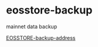 # eosstore-backup
mainnet data backup

[EOSSTORE-backup-address](https://s3-ap-northeast-1.amazonaws.com/eosstorebp/index.html)
